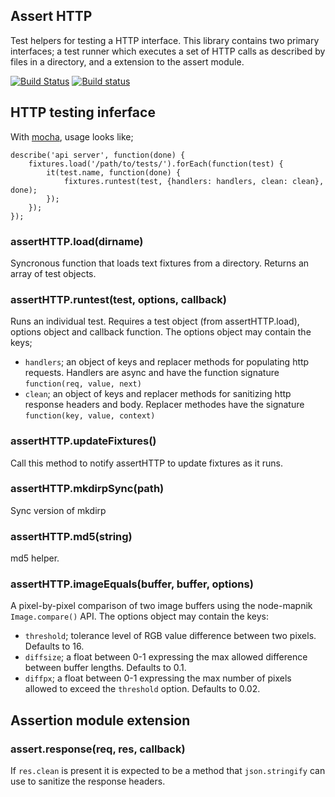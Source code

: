 Assert HTTP
-----------

Test helpers for testing a HTTP interface. This library contains two primary interfaces; a test runner which executes a set of HTTP calls as described by files in a directory, and a extension to the assert module.

[![Build Status](https://travis-ci.com/mapbox/assert-http.svg?branch=master)](https://travis-ci.com/mapbox/assert-http)
[![Build status](https://ci.appveyor.com/api/projects/status/6rnqyj048nf5k84g)](https://ci.appveyor.com/project/Mapbox/assert-http)

## HTTP testing inferface

With [mocha](http://mochajs.org/), usage looks like;

```
describe('api server', function(done) {
    fixtures.load('/path/to/tests/').forEach(function(test) {
        it(test.name, function(done) {
            fixtures.runtest(test, {handlers: handlers, clean: clean}, done);
        });
    });
});
```

### assertHTTP.load(dirname)

Syncronous function that loads text fixtures from a directory. Returns an array of test objects.

### assertHTTP.runtest(test, options, callback)

Runs an individual test. Requires a test object (from assertHTTP.load), options object and callback function. The options object may contain the keys;

* `handlers`; an object of keys and replacer methods for populating http requests. Handlers are async and have the function signature `function(req, value, next)`
* `clean`; an object of keys and replacer methods for sanitizing http response headers and body. Replacer methodes have the signature `function(key, value, context)`

### assertHTTP.updateFixtures()

Call this method to notify assertHTTP to update fixtures as it runs.

### assertHTTP.mkdirpSync(path)

Sync version of mkdirp

### assertHTTP.md5(string)

md5 helper.

### assertHTTP.imageEquals(buffer, buffer, options)

A pixel-by-pixel comparison of two image buffers using the node-mapnik `Image.compare()` API. The options object may contain the keys:

* `threshold`; tolerance level of RGB value difference between two pixels. Defaults to 16.
* `diffsize`; a float between 0-1 expressing the max allowed difference between buffer lengths. Defaults to 0.1.
* `diffpx`; a float between 0-1 expressing the max number of pixels allowed to exceed the `threshold` option. Defaults to 0.02.

## Assertion module extension

### assert.response(req, res, callback)

If `res.clean` is present it is expected to be a method that `json.stringify` can use to sanitize the response headers.
